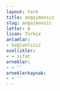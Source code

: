 ```yaml
---
layout: term
title: angajmansız
slug: angajmansiz
letter: A
lisan: Türkçe
anlamlar:
- bağlantısız
ozellikler:
- - sıfat
ornekler:
- - ''
orneklerkaynak:
- - ''
---
```

